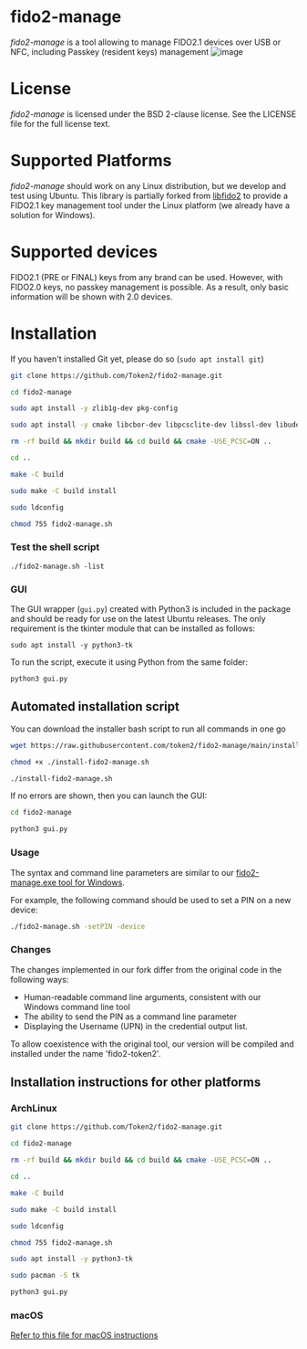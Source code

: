 # fido2-manage
 
*fido2-manage* is a tool allowing to manage  FIDO2.1 devices over USB or NFC, including Passkey (resident keys) management
![image](https://www.token2.com/img/Pq60uf.jpg)
 
# License

*fido2-manage* is licensed under the BSD 2-clause license. See the LICENSE
file for the full license text.

# Supported Platforms

*fido2-manage* should work on any Linux distribution, but we develop and test using Ubuntu. This library is partially forked from [libfido2](https://github.com/Yubico/libfido2) to provide a FIDO2.1 key management tool under the Linux platform (we already have a solution for Windows).

# Supported devices
FIDO2.1 (PRE or FINAL) keys from any brand can be used. However, with FIDO2.0 keys, no passkey management is possible. As a result, only basic information will be shown with 2.0 devices. 

# Installation
If you haven't installed Git yet, please do so (`sudo apt install git`)

```bash
git clone https://github.com/Token2/fido2-manage.git

cd fido2-manage

sudo apt install -y zlib1g-dev pkg-config

sudo apt install -y cmake libcbor-dev libpcsclite-dev libssl-dev libudev-dev

rm -rf build && mkdir build && cd build && cmake -USE_PCSC=ON ..

cd ..

make -C build

sudo make -C build install

sudo ldconfig

chmod 755 fido2-manage.sh
```

### Test the shell script

`./fido2-manage.sh -list`

 ### GUI
The GUI wrapper (`gui.py`) created with Python3 is included in the package and should be ready for use on the latest Ubuntu releases. The only requirement is the tkinter module that can be installed as follows:

`sudo apt install -y python3-tk`

To run the script, execute it using Python from the same folder:

`python3 gui.py`

 


## Automated installation script
You can download the installer bash script to run all commands in one go
```bash
wget https://raw.githubusercontent.com/token2/fido2-manage/main/install-fido2-manage.sh
```


```bash
chmod +x ./install-fido2-manage.sh 
```
```bash
./install-fido2-manage.sh
```

If no errors are shown, then you can launch the GUI:

```bash
cd fido2-manage
```
```bash
python3 gui.py
```


### Usage ###
The syntax and command line parameters are similar to our  [fido2-manage.exe tool for Windows](https://www.token2.com/site/page/fido2-token-management-tool-fido2-manage-exe).

For example, the following command should be used to set a PIN on a new device:
```bash
./fido2-manage.sh -setPIN -device
``` 


### Changes ###
The changes implemented in our fork differ from the original code in the following ways:
* Human-readable command line arguments, consistent with our Windows command line tool
* The ability to send the PIN as a command line parameter
* Displaying the Username (UPN) in the credential output list.

To allow coexistence with the original tool, our version will be compiled and installed under the name 'fido2-token2'.


## Installation instructions for other platforms ##
### ArchLinux ###
```bash
git clone https://github.com/Token2/fido2-manage.git

cd fido2-manage

rm -rf build && mkdir build && cd build && cmake -USE_PCSC=ON ..

cd ..

make -C build

sudo make -C build install

sudo ldconfig

chmod 755 fido2-manage.sh

sudo apt install -y python3-tk

sudo pacman -S tk

python3 gui.py

```

### macOS ###
[Refer to this file for macOS instructions](README.MACOS.md)

